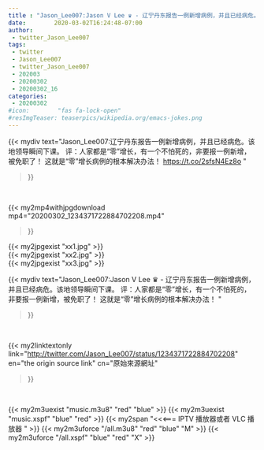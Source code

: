 ```yaml
---
title : "Jason_Lee007:Jason V Lee ♛ - 辽宁丹东报告一例新增病例，并且已经病危。该地领导瞬间下课。 评：人家都是“零”增长，有一个不怕死的，非要报一例新增，被免职了！ 这就是“零”增长病例的根本解决办法！ "
date:        2020-03-02T16:24:48-07:00
author:
 - twitter_Jason_Lee007
tags:
 - twitter
 - Jason_Lee007
 - twitter_Jason_Lee007
 - 202003
 - 20200302
 - 20200302_16
categories:
 - 20200302
#icon:        "fas fa-lock-open"
#resImgTeaser: teaserpics/wikipedia.org/emacs-jokes.png
---
```


{{< mydiv text="Jason_Lee007:辽宁丹东报告一例新增病例，并且已经病危。该地领导瞬间下课。 评：人家都是“零”增长，有一个不怕死的，非要报一例新增，被免职了！ 这就是“零”增长病例的根本解决办法！ https://t.co/2sfsN4Ez8o "
>}}
<br>


{{< my2mp4withjpgdownload mp4="20200302_1234371722884702208.mp4"
>}}

{{< my2jpgexist "xx1.jpg" >}}<br>
{{< my2jpgexist "xx2.jpg" >}}<br>
{{< my2jpgexist "xx3.jpg" >}}<br>



{{< mydiv text="Jason_Lee007:Jason V Lee ♛ - 辽宁丹东报告一例新增病例，并且已经病危。该地领导瞬间下课。 评：人家都是“零”增长，有一个不怕死的，非要报一例新增，被免职了！ 这就是“零”增长病例的根本解决办法！ "
>}}
<br>

{{< my2linktextonly link="http://twitter.com/Jason_Lee007/status/1234371722884702208"
en="the origin source link" cn="原始來源網址"
>}}


<br>

{{< my2m3uexist "music.m3u8" "red"  "blue" >}} {{< my2m3uexist "music.xspf" "blue" "red"  >}} {{< my2span "<<<=== IPTV 播放器或者 VLC 播放器 " >}} {{< my2m3uforce "/all.m3u8" "red"  "blue" "M" >}} {{< my2m3uforce "/all.xspf" "blue" "red"  "X" >}} 
